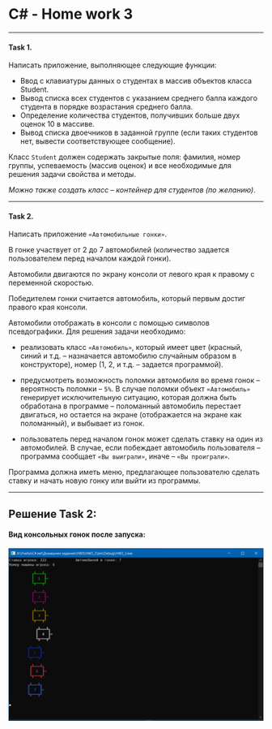 # C# - Home work 3
***
#### Task 1. 


Написать приложение, выполняющее следующие функции:

* Ввод с клавиатуры данных  о студентах в массив объектов класса Student.
* Вывод списка всех студентов с указанием среднего балла каждого студента в порядке возрастания среднего балла.
* Определение количества студентов, получивших больше двух оценок 10 в массиве.
* Вывод списка двоечников в заданной группе (если таких студентов нет, вывести соответствующее сообщение).
 
Класс `Student` должен содержать закрытые поля: фамилия, номер группы, успеваемость (массив оценок) и все необходимые для решения задачи свойства и методы.

*Можно также создать класс – контейнер для студентов (по желанию)*.


***
#### Task 2. 

Написать приложение `«Автомобильные гонки»`. 

В гонке участвует от 2 до 7 автомобилей (количество задается пользователем перед началом каждой гонки). 

Автомобили двигаются по экрану консоли от левого края к правому с переменной скоростью. 

Победителем гонки считается автомобиль, который первым достиг правого края консоли. 

Автомобили отображать в консоли с помощью символов псевдографики. Для решения задачи необходимо:

* реализовать класс `«Автомобиль»`, который имеет цвет (красный, синий и т.д. – назначается автомобилю случайным образом в конструкторе), номер (1, 2, и т.д. – задается программой). 

* предусмотреть возможность поломки автомобиля во время гонок – вероятность поломки – `5%`. В случае поломки объект `«Автомобиль»` генерирует исключительную ситуацию, которая должна быть обработана в программе – поломанный автомобиль перестает двигаться, но остается на экране (отображается на экране как поломанный), и выбывает из гонок. 

* пользователь перед началом гонок может сделать ставку на один из автомобилей. В случае, если побеждает автомобиль пользователя – программа сообщает `«Вы выиграли»`, иначе – `«Вы проиграли»`. 

Программа должна иметь меню, предлагающее пользователю сделать ставку и начать новую гонку или выйти из программы.

***
## Решение Task 2: 

#### Вид консольных гонок после запуска:

![Alt text](/Task/Image/1.PNG?raw=true "Гонка")


